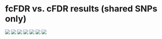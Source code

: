 # fcFDR vs. cFDR results (shared SNPs only)

![](/images/070421/aux_vis_manhattans/aster_backToBack_sharedOnly.png)
![](/images/070421/aux_vis_manhattans/asthma_backToBack_sharedOnly.png)
![](/images/070421/aux_vis_manhattans/cd_backToBack_sharedOnly.png)
![](/images/070421/aux_vis_manhattans/ra_backToBack_sharedOnly.png)
![](/images/070421/aux_vis_manhattans/sle_backToBack_sharedOnly.png)
![](/images/070421/aux_vis_manhattans/t1d_backToBack_sharedOnly.png)
![](/images/070421/aux_vis_manhattans/uc_backToBack_sharedOnly.png)
